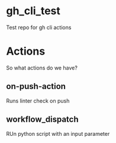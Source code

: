 # gh_cli_test
Test repo for gh cli actions
# Actions
So what actions do we have?
## on-push-action
Runs linter check on push
## workflow_dispatch
RUn python script with an input parameter